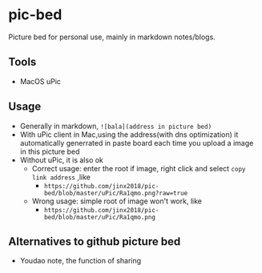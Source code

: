 # pic-bed
Picture bed for personal use, mainly in markdown notes/blogs. 

## Tools
- MacOS uPic

## Usage
- Generally in markdown, `![bala](address in picture bed)`
- With uPic client in Mac,using the address(with dns optimization) it automatically generrated in paste board each time you upload a image in this picture bed
- Without uPic, it is also ok
  - Correct usage: enter the root if image, right click and select `copy link address` ,like
    - `https://github.com/jinx2018/pic-bed/blob/master/uPic/Ra1qmo.png?raw=true`
  - Wrong usage: simple root of image won't work, like
    - `https://github.com/jinx2018/pic-bed/blob/master/uPic/Ra1qmo.png` 
  
 ## Alternatives to github picture bed
  - Youdao note, the function of sharing
  
